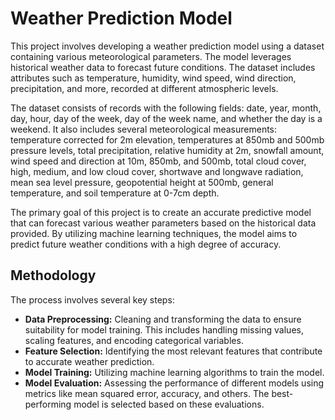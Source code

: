 # Weather Prediction Model

This project involves developing a weather prediction model using a dataset containing various meteorological parameters. The model leverages historical weather data to forecast future conditions. The dataset includes attributes such as temperature, humidity, wind speed, wind direction, precipitation, and more, recorded at different atmospheric levels.

The dataset consists of records with the following fields: date, year, month, day, hour, day of the week, day of the week name, and whether the day is a weekend. It also includes several meteorological measurements: temperature corrected for 2m elevation, temperatures at 850mb and 500mb pressure levels, total precipitation, relative humidity at 2m, snowfall amount, wind speed and direction at 10m, 850mb, and 500mb, total cloud cover, high, medium, and low cloud cover, shortwave and longwave radiation, mean sea level pressure, geopotential height at 500mb, general temperature, and soil temperature at 0-7cm depth.

The primary goal of this project is to create an accurate predictive model that can forecast various weather parameters based on the historical data provided. By utilizing machine learning techniques, the model aims to predict future weather conditions with a high degree of accuracy.

## Methodology
The process involves several key steps:

* **Data Preprocessing:** Cleaning and transforming the data to ensure suitability for model training. This includes handling missing values, scaling features, and encoding categorical variables.
* **Feature Selection:** Identifying the most relevant features that contribute to accurate weather prediction.
* **Model Training:** Utilizing machine learning algorithms to train the model. 
* **Model Evaluation:** Assessing the performance of different models using metrics like mean squared error, accuracy, and others. The best-performing model is selected based on these evaluations.